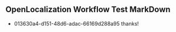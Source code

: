 ## OpenLocalization Workflow Test MarkDown
* 013630a4-d151-48d6-adac-66169d288a95 thanks!

<!--HONumber=Aug16_HO3-->


